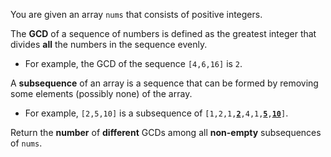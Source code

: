 You are given an array `nums` that consists of positive integers.

The **GCD** of a sequence of numbers is defined as the greatest integer that divides **all** the numbers in the sequence evenly.

- For example, the GCD of the sequence `[4,6,16]` is `2`.

A **subsequence** of an array is a sequence that can be formed by removing some elements (possibly none) of the array.

- For example, `[2,5,10]` is a subsequence of <code>[1,2,1,<b><u>2</u></b>,4,1,<b><u>5</u></b>,<b><u>10</u></b>]</code>.

Return the **number** of **different** GCDs among all **non-empty** subsequences of `nums`.